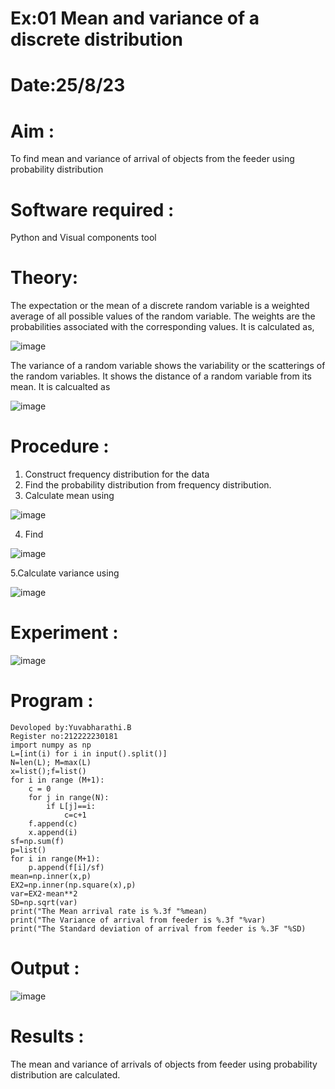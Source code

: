 # Ex:01 Mean and variance of a discrete  distribution
# Date:25/8/23
# Aim : 
To find mean and variance of arrival of objects from the feeder using probability distribution
# Software required :  
Python and Visual components tool
# Theory:
The expectation or the mean of a discrete random variable is a weighted average of all possible
values of the random variable. The weights are the probabilities associated with the corresponding values. 
It is calculated as,

![image](https://user-images.githubusercontent.com/103921593/192938463-e34177f4-f188-48a0-bda2-8f6d1d660ed2.png)

The variance of a random variable shows the variability or the scatterings of the random variables.
It shows the distance of a random variable from its mean. It is calcualted as

![image](https://user-images.githubusercontent.com/103921593/192938695-99fedc01-34d5-4d36-84df-5880e766ed0c.png)

# Procedure :
1. Construct frequency distribution for the data
2. Find the  probability distribution from frequency distribution.
3. Calculate mean using

![image](https://user-images.githubusercontent.com/103921593/192940431-03b81777-c54d-4286-b4f4-82dfe7666b4c.png)

4. Find

 ![image](https://user-images.githubusercontent.com/103921593/192940255-2d9dd746-6875-4a6d-877b-6da6cdb96ab1.png)
 
 5.Calculate variance using 

 ![image](https://user-images.githubusercontent.com/103921593/192942852-913550a9-fabe-4a55-b956-0487b18bbd97.png)
 
# Experiment :
![image](https://user-images.githubusercontent.com/103921593/229993174-5b67e57e-3e01-4ac4-9f83-410a932b22bf.png)
# Program :
```
Devoloped by:Yuvabharathi.B
Register no:212222230181
import numpy as np
L=[int(i) for i in input().split()]
N=len(L); M=max(L) 
x=list();f=list()
for i in range (M+1):
    c = 0
    for j in range(N):
        if L[j]==i:
            c=c+1
    f.append(c)
    x.append(i)
sf=np.sum(f)
p=list()
for i in range(M+1):
    p.append(f[i]/sf) 
mean=np.inner(x,p)
EX2=np.inner(np.square(x),p)
var=EX2-mean**2 
SD=np.sqrt(var)
print("The Mean arrival rate is %.3f "%mean)
print("The Variance of arrival from feeder is %.3f "%var) 
print("The Standard deviation of arrival from feeder is %.3F "%SD)
```
# Output : 
![image](https://github.com/yuvabharathib/Mean-and-Variance/assets/113497404/f4622563-6a5b-4408-880c-32b2b8f6692c)
# Results :
The mean and variance of arrivals of objects from feeder using probability distribution are calculated.

